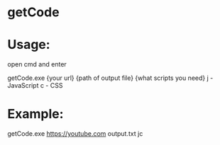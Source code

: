 # getCode
# Usage: 
open cmd and enter

getCode.exe {your url} {path of output file} {what scripts you need}
j - JavaScript
c - CSS
# Example:
getCode.exe https://youtube.com output.txt jc
